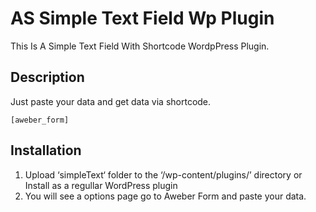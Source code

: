 # AS Simple Text Field Wp Plugin
This Is A Simple Text Field With Shortcode WordpPress Plugin.


## Description

Just paste your data and get data via shortcode.

```
[aweber_form]
```

## Installation

1. Upload ‘simpleText‘ folder to the ‘/wp-content/plugins/’ directory or Install as a regullar WordPress plugin
2. You will see a options page go to Aweber Form and paste your data.
